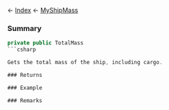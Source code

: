 ← [Index](Api-Index) ← [MyShipMass](Sandbox.ModAPI.Ingame.MyShipMass)

### Summary

```csharp
private public TotalMass
```csharp

Gets the total mass of the ship, including cargo.

### Returns

### Example

### Remarks

